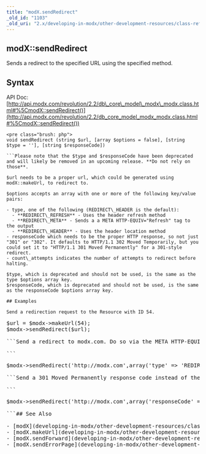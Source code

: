 ```yaml
---
title: "modX.sendRedirect"
_old_id: "1103"
_old_uri: "2.x/developing-in-modx/other-development-resources/class-reference/modx/modx.sendredirect"
---
```


## modX::sendRedirect

Sends a redirect to the specified URL using the specified method.

## **Syntax**

API Doc: [http://api.modx.com/revolution/2.2/db\_core\_model\_modx\_modx.class.html#%5CmodX::sendRedirect()](http://api.modx.com/revolution/2.2/db_core_model_modx_modx.class.html#%5CmodX::sendRedirect())

```
<pre class="brush: php">
void sendRedirect (string $url, [array $options = false], [string $type = ''], [string $responseCode])

```Please note that the $type and $responseCode have been deprecated and will likely be removed in an upcoming release. **Do not rely on those**.

$url needs to be a proper url, which could be generated using modX::makeUrl, to redirect to.

$options accepts an array with one or more of the following key/value pairs:

- type, one of the following (REDIRECT\_HEADER is the default): 
  - **REDIRECT\_REFRESH** - Uses the header refresh method
  - **REDIRECT\_META** - Sends a a META HTTP-EQUIV="Refresh" tag to the output
  - **REDIRECT\_HEADER** - Uses the header location method
- responseCode which needs to be the proper HTTP response, so not just "301" or "302". It defaults to HTTP/1.1 302 Moved Temporarily, but you could set it to "HTTP/1.1 301 Moved Permanently" for a 301-style redirect.
- count\_attempts indicates the number of attempts to redirect before halting.

$type, which is deprecated and should not be used, is the same as the type $options array key. 
$responseCode, which is deprecated and should not be used, is the same as the responseCode $options array key.

## Examples

Send a redirection request to the Resource with ID 54.

```
<pre class="brush: php">
$url = $modx->makeUrl(54);
$modx->sendRedirect($url);

```Send a redirect to modx.com. Do so via the META HTTP-EQUIV refresh tag.

```
<pre class="brush: php">
$modx->sendRedirect('http://modx.com',array('type' => 'REDIRECT_META'));

```Send a 301 Moved Permanently response code instead of the default 302 Moved Temporarily response code.

```
<pre class="brush: php">
$modx->sendRedirect('http://modx.com',array('responseCode' => 'HTTP/1.1 301 Moved Permanently'));

```## See Also

- [modX](developing-in-modx/other-development-resources/class-reference/modx "modX")
- [modX.makeUrl](developing-in-modx/other-development-resources/class-reference/modx/modx.makeurl "modX.makeUrl")
- [modX.sendForward](developing-in-modx/other-development-resources/class-reference/modx/modx.sendforward "modX.sendForward")
- [modX.sendErrorPage](developing-in-modx/other-development-resources/class-reference/modx/modx.senderrorpage "modX.sendErrorPage")